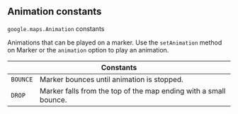<h2 id="Animation"> Animation constants </h2><p>
<code><span itemprop="path">google.maps</span>.<span itemprop="name">Animation</span></code>
constants
</p><p>Animations that can be played on a marker. Use the <code>setAnimation</code> method on Marker or the <code>animation</code> option to play an animation.</p><div class="devsite-table-wrapper"><table class="constants responsive" summary="Animation constants">
<thead>
<tr><th colspan="2">Constants</th>
</tr></thead>
<tbody>
<tr id="Animation.BOUNCE">
<td><code><span>BOUNCE</span></code></td>
<td>Marker bounces until animation is stopped.</td>
</tr>
<tr id="Animation.DROP">
<td><code><span>DROP</span></code></td>
<td>Marker falls from the top of the map ending with a small bounce.</td>
</tr>
</tbody>
</table></div>
